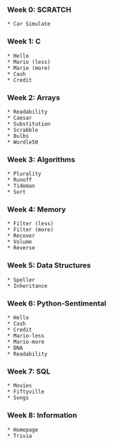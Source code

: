 ### Week 0: SCRATCH
	* Car Simulate

### Week 1: C
	* Hello
	* Mario (less)
	* Mario (more)
	* Cash
	* Credit

### Week 2: Arrays
	* Readability
	* Caesar
	* Substitution
	* Scrabble
	* Bulbs
	* Wordle50

### Week 3: Algorithms
	* Plurality
	* Runoff
	* Tideman
	* Sort

### Week 4: Memory
	* Filter (less)
	* Filter (more)
	* Recover
	* Volume
	* Reverse

### Week 5: Data Structures
	* Speller
	* Inheritance

### Week 6: Python-Sentimental
	* Hello
	* Cash
	* Credit
	* Mario-less
	* Mario-more
	* DNA
	* Readability

### Week 7: SQL
	* Movies
	* Fiftyville
	* Songs

### Week 8: Information
	* Homepage
	* Trivia

	